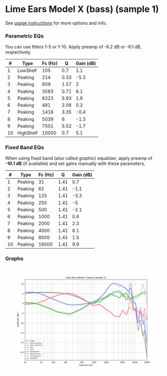 # Lime Ears Model X (bass) (sample 1)
See [usage instructions](https://github.com/jaakkopasanen/AutoEq#usage) for more options and info.

### Parametric EQs
You can use filters 1-5 or 1-10. Apply preamp of -6.2 dB or -6.1 dB, respectively.

|   # | Type      |   Fc (Hz) |    Q |   Gain (dB) |
|-----|-----------|-----------|------|-------------|
|   1 | LowShelf  |       105 | 0.7  |         1.1 |
|   2 | Peaking   |       214 | 0.33 |        -5.3 |
|   3 | Peaking   |       809 | 1.57 |         2   |
|   4 | Peaking   |      3583 | 0.71 |         6.1 |
|   5 | Peaking   |      6223 | 5.93 |         1.9 |
|   6 | Peaking   |       481 | 2.06 |         0.2 |
|   7 | Peaking   |      1418 | 3.35 |        -0.4 |
|   8 | Peaking   |      5039 | 6    |        -1.3 |
|   9 | Peaking   |      7501 | 5.52 |        -1.7 |
|  10 | HighShelf |     10000 | 0.7  |         5.1 |

### Fixed Band EQs
When using fixed band (also called graphic) equalizer, apply preamp of **-10.1 dB** (if available) and set gains manually with these parameters.

|   # | Type    |   Fc (Hz) |    Q |   Gain (dB) |
|-----|---------|-----------|------|-------------|
|   1 | Peaking |        31 | 1.41 |         0.7 |
|   2 | Peaking |        62 | 1.41 |        -1.1 |
|   3 | Peaking |       125 | 1.41 |        -3.3 |
|   4 | Peaking |       250 | 1.41 |        -5   |
|   5 | Peaking |       500 | 1.41 |        -2.1 |
|   6 | Peaking |      1000 | 1.41 |         0.6 |
|   7 | Peaking |      2000 | 1.41 |         2.3 |
|   8 | Peaking |      4000 | 1.41 |         6.1 |
|   9 | Peaking |      8000 | 1.41 |         1.5 |
|  10 | Peaking |     16000 | 1.41 |         9.9 |

### Graphs
![](./Lime%20Ears%20Model%20X%20(bass)%20(sample%201).png)
